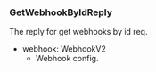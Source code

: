 ### GetWebhookByIdReply
The reply for get webhooks by id req.

- webhook: WebhookV2
  - Webhook config.
